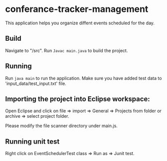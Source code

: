 
# conferance-tracker-management
This application helps you organize diffent events scheduled for the day. 

## Build

Navigate to "/src". Run `Javac main.java` to build the project.

## Running 

Run `java main` to run the application. Make sure you have added test data to 'input_data/test_input.txt' file.

## Importing the project into Eclipse workspace:

Open Eclipse and click on file => import => General => Projects from folder or archive => select project folder.

Please modify the file scanner directory under main.js. 

## Running unit test

Right click on EventSchedulerTest class => Run as => Junit test.
